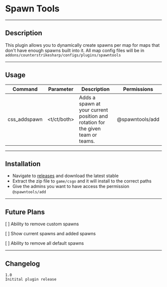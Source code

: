 # Spawn Tools

---
## Description
This plugin allows you to dynamically create spawns per map for maps that don't have enough spawns built into it.
All map config files will be in `addons/counterstrikesharp/configs/plugins/spawntools`

---
## Usage
| Command      | Parameter   | Description                                                                     | Permissions     |
|--------------|-------------|---------------------------------------------------------------------------------|-----------------|
| css_addspawn | <t/ct/both> | Adds a spawn at your current position and rotation for the given team or teams. | @spawntools/add |

---
## Installation

* Navigate to [releases](https://github.com/justinnobledev/cs2-spawntools/releases) and download the latest stable
* Extract the zip file to `game/csgo` and it will install to the correct paths
* Give the admins you want to have access the permission `@spawntools/add`

---
## Future Plans
[ ] Ability to remove custom spawns

[ ] Show current spawns and added spawns

[ ] Ability to remove all default spawns

---
## Changelog
```
1.0
Initital plugin release
```
